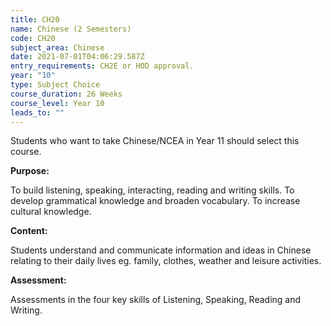 ```yaml
---
title: CH20
name: Chinese (2 Semesters)
code: CH20
subject_area: Chinese
date: 2021-07-01T04:06:29.587Z
entry_requirements: CH2E or HOD approval.
year: "10"
type: Subject Choice
course_duration: 26 Weeks
course_level: Year 10
leads_to: ""
---
```

Students who want to take Chinese/NCEA in Year 11 should select this course.

**Purpose:** 

To build listening, speaking, interacting, reading and writing skills. To develop grammatical knowledge and broaden vocabulary. To increase cultural knowledge.

**Content:**

Students understand and communicate information and ideas in Chinese relating to their daily lives eg. family, clothes, weather and leisure activities.

**Assessment:**

Assessments in the four key skills of Listening, Speaking, Reading and Writing.